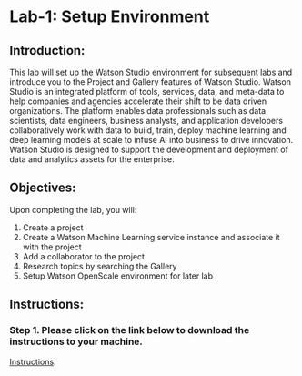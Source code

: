 # Lab-1: Setup Environment

## Introduction:

This lab will set up the Watson Studio environment for subsequent labs and introduce you to the Project and Gallery features of Watson Studio.  Watson Studio is an integrated platform of tools, services, data, and meta-data to help companies and agencies accelerate their shift to be data driven organizations.  The platform enables data professionals such as data scientists, data engineers, business analysts, and application developers collaboratively work with data to build, train, deploy machine learning and deep learning models at scale to infuse AI into business to drive innovation. Watson Studio is designed to support the development and deployment of data and analytics assets for the enterprise.  

## Objectives:

Upon completing the lab, you will:

1. Create a project 
1. Create a Watson Machine Learning service instance and associate it with the project
1. Add a collaborator to the project 
1. Research topics by searching the Gallery
1. Setup Watson OpenScale environment for later lab

## Instructions:

### Step 1.  Please click on the link below to download the instructions to your machine.

[Instructions](https://github.com/bleonardb3/DS_POT_08-26-2021/raw/main/Lab-1/SetupEnvironmentv08-26-2021.pdf).
